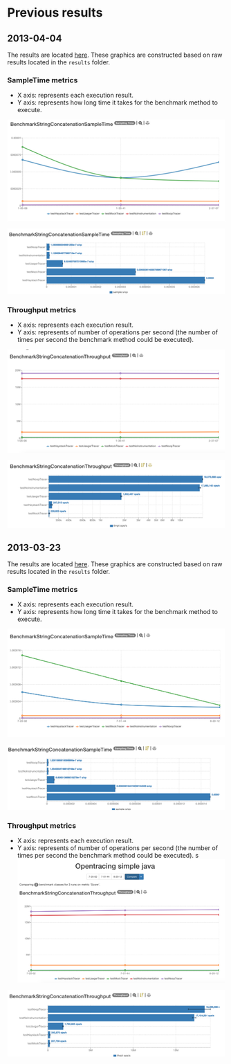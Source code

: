 # Previous results

## 2013-04-04

The results are located [here](http://jmh.morethan.io/?sources=https://raw.githubusercontent.com/gsoria/opentracing-java-benchmark/master/opentracing-benchmark-simple-java/results/jmh-2019-04-04-21-05-06.json,https://raw.githubusercontent.com/gsoria/opentracing-java-benchmark/master/opentracing-benchmark-simple-java/results/jmh-2019-04-04-21-35-41.json,https://raw.githubusercontent.com/gsoria/opentracing-java-benchmark/master/opentracing-benchmark-simple-java/results/jmh-2019-04-04-22-37-07.json&topBar=Opentracing%20simple%20java).
These graphics are constructed based on raw results located in the ``results`` folder.

### SampleTime metrics

- X axis: represents each execution result.
- Y axis: represents how long time it takes for the benchmark method to execute.

![BenchmarkStringConcatenationSampleTime-3](../results-imgs/BenchmarkStringConcatenationSampleTime.3.png)

![BenchmarkStringConcatenationSampleTime-4](../results-imgs/BenchmarkStringConcatenationSampleTime.4.png)

### Throughput metrics

- X axis: represents each execution result.
- Y axis: represents of number of operations per second  (the number of times per second the benchmark method could be executed).

![BenchmarkStringConcatenationThroughput-3](../results-imgs/BenchmarkStringConcatenationThroughput.3.png)

![BenchmarkStringConcatenationThroughput-4](../results-imgs/BenchmarkStringConcatenationThroughput.4.png)

## 2013-03-23

The results are located [here](http://jmh.morethan.io/?sources=https://raw.githubusercontent.com/gsoria/opentracing-java-benchmark/master/opentracing-benchmark-simple-java/results/jmh-2019-03-23-17-20-02.json,https://raw.githubusercontent.com/gsoria/opentracing-java-benchmark/master/opentracing-benchmark-simple-java/results/jmh-2019-03-23-17-51-44.json,https://raw.githubusercontent.com/gsoria/opentracing-java-benchmark/master/opentracing-benchmark-simple-java/results/jmh-2019-03-23-18-20-12.json&topBar=Opentracing%20simple%20java).
These graphics are constructed based on raw results located in the ``results`` folder.

### SampleTime metrics

- X axis: represents each execution result.
- Y axis: represents how long time it takes for the benchmark method to execute.

![BenchmarkStringConcatenationSampleTime-1](../results-imgs/BenchmarkStringConcatenationSampleTime.1.png)

![BenchmarkStringConcatenationSampleTime-2](../results-imgs/BenchmarkStringConcatenationSampleTime.2.png)

### Throughput metrics

- X axis: represents each execution result.
- Y axis: represents of number of operations per second  (the number of times per second the benchmark method could be executed).
s
![BenchmarkStringConcatenationThroughput-1](../results-imgs/BenchmarkStringConcatenationThroughput.1.png)

![BenchmarkStringConcatenationThroughput-2](../results-imgs/BenchmarkStringConcatenationThroughput.2.png)

